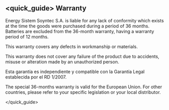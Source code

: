 ## <quick_guide> Warranty

Energy Sistem Soyntec S.A. is liable for any lack of conformity which exists at the time the goods were purchased during a period of 36 months. Batteries are excluded from the 36-month warranty, having a warranty period of 12 months.

This warranty covers any defects in workmanship or materials.

This warranty does not cover any failure of the product due to accidents, misuse or alteration made by an unauthorized person.

Esta garantía es independiente y compatible con la Garantía Legal establecida por el RD 1/2007.

The special 36-months warranty is valid for the European Union. For other countries, please refer to your specific legislation or your local distributor.

</quick_guide>


